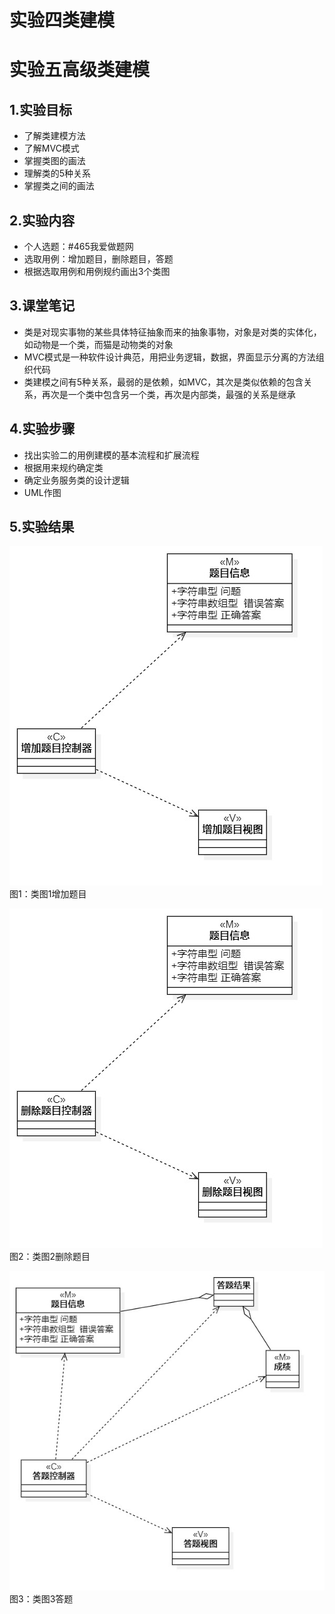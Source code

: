 # 实验四类建模
# 实验五高级类建模

## 1.实验目标
- 了解类建模方法
- 了解MVC模式
- 掌握类图的画法
- 理解类的5种关系
- 掌握类之间的画法


## 2.实验内容
- 个人选题：#465我爱做题网
- 选取用例：增加题目，删除题目，答题
- 根据选取用例和用例规约画出3个类图


## 3.课堂笔记
- 类是对现实事物的某些具体特征抽象而来的抽象事物，对象是对类的实体化，如动物是一个类，而猫是动物类的对象
- MVC模式是一种软件设计典范，用把业务逻辑，数据，界面显示分离的方法组织代码
- 类建模之间有5种关系，最弱的是依赖，如MVC，其次是类似依赖的包含关系，再次是一个类中包含另一个类，再次是内部类，最强的关系是继承


## 4.实验步骤
- 找出实验二的用例建模的基本流程和扩展流程
- 根据用来规约确定类
- 确定业务服务类的设计逻辑
- UML作图


## 5.实验结果
![类图1](./Lab45_class01.jpg)
图1：类图1增加题目

![类图2](./Lab45_class02.jpg)
图2：类图2删除题目

![类图3](./Lab45_class03.jpg)
图3：类图3答题